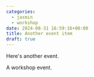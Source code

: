 ```yaml
---
categories:
  - jasmin
  - workshop
date: 2024-08-31 16:59:16+00:00
title: Another event item
draft: true
---
```



Here's another event.

A workshop event.
